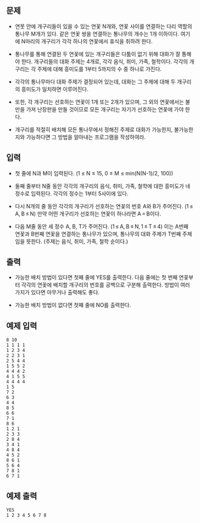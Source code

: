 ## 문제
- 연못 안에 개구리들이 있을 수 있는 연꽃 N개와, 연꽃 사이를 연결하는 다리 역할의 통나무 M개가 있다. 같은 연꽃 쌍을 연결하는 통나무의 개수는 1개 이하이다. 여기에 N마리의 개구리가 각각 하나의 연꽃에서 휴식을 취하려 한다.

- 통나무를 통해 연결된 두 연꽃에 있는 개구리들은 다툼이 없기 위해 대화가 잘 통해야 한다. 개구리들의 대화 주제는 4개로, 각각 음식, 취미, 가족, 철학이다. 각각의 개구리는 각 주제에 대해 흥미도를 1부터 5까지의 수 중 하나로 가진다.

- 각각의 통나무마다 대화 주제가 결정되어 있는데, 대화는 그 주제에 대해 두 개구리의 흥미도가 일치하면 이루어진다.

- 또한, 각 개구리는 선호하는 연꽃이 1개 또는 2개가 있으며, 그 외의 연꽃에서는 불만을 가져 난장판을 만들 것이므로 모든 개구리는 자기가 선호하는 연꽃에 가야 한다.

- 개구리를 적절히 배치해 모든 통나무에서 정해진 주제로 대화가 가능한지, 불가능한지와 가능하다면 그 방법을 알아내는 프로그램을 작성하여라.

## 입력
- 첫 줄에 N과 M이 입력된다. (1 ≤ N ≤ 15, 0 ≤ M ≤ min(N(N-1)/2, 100))

- 둘째 줄부터 N줄 동안 각각의 개구리의 음식, 취미, 가족, 철학에 대한 흥미도가 네 정수로 입력된다. 각각의 정수는 1부터 5사이에 있다.

- 다시 N개의 줄 동안 각각의 개구리가 선호하는 연꽃의 번호 A와 B가 주어진다. (1 ≤ A, B ≤ N) 만약 어떤 개구리가 선호하는 연꽃이 하나라면 A = B이다.

- 다음 M줄 동안 세 정수 A, B, T가 주어진다. (1 ≤ A, B ≤ N, 1 ≤ T ≤ 4) 이는 A번째 연꽃과 B번째 연꽃을 연결하는 통나무가 있으며, 통나무의 대화 주제가 T번째 주제임을 뜻한다. (주제는 음식, 취미, 가족, 철학 순이다.)

## 출력
- 가능한 배치 방법이 있다면 첫째 줄에 YES를 출력한다. 다음 줄에는 첫 번째 연꽃부터 각각의 연꽃에 배치할 개구리의 번호를 공백으로 구분해 출력한다. 방법이 여러 가지가 있다면 아무거나 출력해도 좋다.

- 가능한 배치 방법이 없다면 첫째 줄에 NO를 출력한다.

## 예제 입력
```
8 10
1 1 1 1
1 2 3 4
2 2 3 1
2 5 4 4
1 5 5 2
4 4 4 2
4 1 5 5
4 4 4 4
1 5
7 2
6 3
4 4
8 5
6 6
7 1
8 6
1 2 1
2 3 3
2 8 4
3 4 1
4 8 4
4 5 2
8 6 1
5 6 4
7 8 1
6 7 1
```

## 예제 출력
```
YES
1 2 3 4 5 6 7 8
```